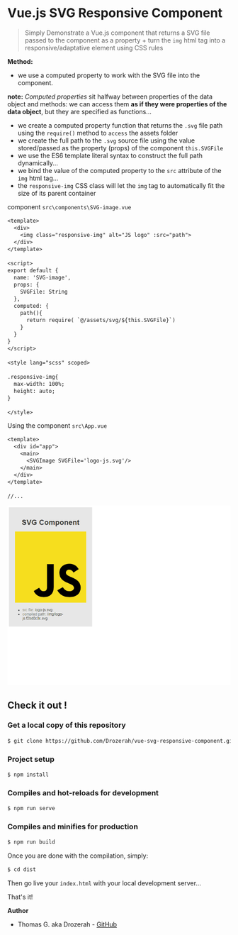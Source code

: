 # Vue.js SVG Responsive Component 

> Simply Demonstrate a Vue.js component that returns a SVG file passed to the component as a property + turn the `img` html tag into a responsive/adaptative element using CSS rules

__Method:__

- we use a computed property to work with the SVG file into the component. 

**note:** _Computed properties_ sit halfway between properties of the data object and methods: we can access them **as if they were properties of the data object**, but they are specified as functions...
- we create a computed property function that returns the `.svg` file path using the `require()` method to `access` the assets folder
- we create the full path to the `.svg` source file using the value stored/passed as the property (props) of the component `this.SVGFile`
- we use the ES6 template literal syntax to construct the full path dynamically...
- we bind the value of the computed property to the `src` attribute of the `img` html tag...
- the `responsive-img` CSS class will let the `img` tag to automatically fit the size of its parent container


component `src\components\SVG-image.vue`
```
<template>
  <div>    
    <img class="responsive-img" alt="JS logo" :src="path">
  </div>
</template>

<script>
export default {
  name: 'SVG-image',
  props: {
    SVGFile: String
  },
  computed: {
    path(){
      return require( `@/assets/svg/${this.SVGFile}`)
    }
  }
}
</script>

<style lang="scss" scoped>

.responsive-img{
  max-width: 100%;
  height: auto;
}

</style>
```
Using the component `src\App.vue`

```
<template>
  <div id="app">
    <main>
      <SVGImage SVGFile='logo-js.svg'/>
    </main>
  </div>
</template>

//...
```
![gif](https://raw.githubusercontent.com/Drozerah/MyGitHubStorage/master/gif/svg-component/vue-svg-component.gif)

## Check it out !

### Get a local copy of this repository

```bash
$ git clone https://github.com/Drozerah/vue-svg-responsive-component.git
```

### Project setup
```bash
$ npm install
```

### Compiles and hot-reloads for development
```bash
$ npm run serve
```

### Compiles and minifies for production
```bash
$ npm run build
```
Once you are done with the compilation, simply:

```bash
$ cd dist
```
Then go live your `index.html` with your local development server...

That's it!

__Author__

- Thomas G. aka Drozerah - [GitHub](https://github.com/Drozerah)
